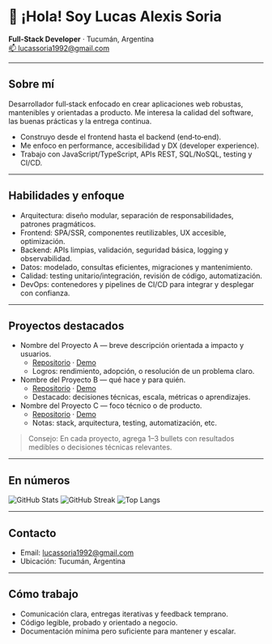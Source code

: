 # 👋 ¡Hola! Soy Lucas Alexis Soria
**Full‑Stack Developer** · Tucumán, Argentina  
[📫 lucassoria1992@gmail.com](mailto:lucassoria1992@gmail.com)

---

## Sobre mí
Desarrollador full‑stack enfocado en crear aplicaciones web robustas, mantenibles y orientadas a producto. Me interesa la calidad del software, las buenas prácticas y la entrega continua.

- Construyo desde el frontend hasta el backend (end‑to‑end).
- Me enfoco en performance, accesibilidad y DX (developer experience).
- Trabajo con JavaScript/TypeScript, APIs REST, SQL/NoSQL, testing y CI/CD.

---

## Habilidades y enfoque
- Arquitectura: diseño modular, separación de responsabilidades, patrones pragmáticos.
- Frontend: SPA/SSR, componentes reutilizables, UX accesible, optimización.
- Backend: APIs limpias, validación, seguridad básica, logging y observabilidad.
- Datos: modelado, consultas eficientes, migraciones y mantenimiento.
- Calidad: testing unitario/integración, revisión de código, automatización.
- DevOps: contenedores y pipelines de CI/CD para integrar y desplegar con confianza.

---

## Proyectos destacados
<!-- Reemplaza los ejemplos con tus proyectos reales: nombre, breve descripción, enlaces a repo/demo y puntos de valor. -->
- Nombre del Proyecto A — breve descripción orientada a impacto y usuarios.
  - [Repositorio](#) · [Demo](#)
  - Logros: rendimiento, adopción, o resolución de un problema claro.
- Nombre del Proyecto B — qué hace y para quién.
  - [Repositorio](#) · [Demo](#)
  - Destacado: decisiones técnicas, escala, métricas o aprendizajes.
- Nombre del Proyecto C — foco técnico o de producto.
  - [Repositorio](#) · [Demo](#)
  - Notas: stack, arquitectura, testing, automatización, etc.

> Consejo: En cada proyecto, agrega 1–3 bullets con resultados medibles o decisiones técnicas relevantes.

---

## En números
![GitHub Stats](https://github-readme-stats.vercel.app/api?username=lucassoria1992&show_icons=true&theme=transparent&hide_title=true&rank_icon=github)
![GitHub Streak](https://streak-stats.demolab.com/?user=lucassoria1992&theme=transparent&hide_border=true)
![Top Langs](https://github-readme-stats.vercel.app/api/top-langs/?username=lucassoria1992&layout=compact&langs_count=8&theme=transparent&hide_border=true)

---

## Contacto
- Email: [lucassoria1992@gmail.com](mailto:lucassoria1992@gmail.com)
- Ubicación: Tucumán, Argentina

<!-- Opcional: agrega tus redes -->
<!-- LinkedIn: https://www.linkedin.com/in/tu-usuario -->
<!-- Sitio personal / CV: https://tu-dominio.com -->

---

## Cómo trabajo
- Comunicación clara, entregas iterativas y feedback temprano.
- Código legible, probado y orientado a negocio.
- Documentación mínima pero suficiente para mantener y escalar.

<!--
Notas para personalizar:
- Ajusta el “Sobre mí” con tu propuesta de valor (en qué eres especialmente bueno).
- Sustituye “Proyectos destacados” por 2–4 repos ALIGNADOS a tu foco actual (producto, data, backend, etc.).
- Si tienes LinkedIn/Portfolio/CV, agrega los enlaces en Contacto.
- Si usas un stack específico (React/Next/Nest/Express/PostgreSQL/Mongo/Docker), agrégalo arriba.
-->

